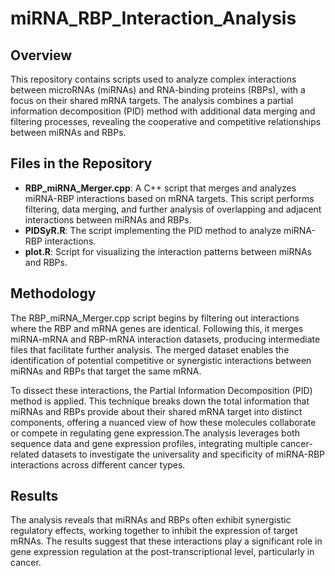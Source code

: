 # miRNA_RBP_Interaction_Analysis  

## Overview  
This repository contains scripts used to analyze complex interactions between microRNAs (miRNAs) and RNA-binding proteins (RBPs), with a focus on their shared mRNA targets. The analysis combines a partial information decomposition (PID) method with additional data merging and filtering processes, revealing the cooperative and competitive relationships between miRNAs and RBPs. 

## Files in the Repository  
- **RBP_miRNA_Merger.cpp**: A C++ script that merges and analyzes miRNA-RBP interactions based on mRNA targets. This script performs filtering, data merging, and further analysis of overlapping and adjacent interactions between miRNAs and RBPs.
- **PIDSyR.R**: The script implementing the PID method to analyze miRNA-RBP interactions.
- **plot.R**: Script for visualizing the interaction patterns between miRNAs and RBPs.

## Methodology  
The RBP_miRNA_Merger.cpp script begins by filtering out interactions where the RBP and mRNA genes are identical. Following this, it merges miRNA-mRNA and RBP-mRNA interaction datasets, producing intermediate files that facilitate further analysis. The merged dataset enables the identification of potential competitive or synergistic interactions between miRNAs and RBPs that target the same mRNA.

To dissect these interactions, the Partial Information Decomposition (PID) method is applied. This technique breaks down the total information that miRNAs and RBPs provide about their shared mRNA target into distinct components, offering a nuanced view of how these molecules collaborate or compete in regulating gene expression.The analysis leverages both sequence data and gene expression profiles, integrating multiple cancer-related datasets to investigate the universality and specificity of miRNA-RBP interactions across different cancer types.

## Results  
The analysis reveals that miRNAs and RBPs often exhibit synergistic regulatory effects, working together to inhibit the expression of target mRNAs. The results suggest that these interactions play a significant role in gene expression regulation at the post-transcriptional level, particularly in cancer.



